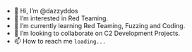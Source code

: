 - 👋 Hi, I’m @dazzyddos
- 👀 I’m interested in Red Teaming.
- 🌱 I’m currently learning Red Teaming, Fuzzing and Coding.
- 💞️ I’m looking to collaborate on C2 Development Projects.
- 📫 How to reach me `loading...`

<!---
dazzyddos/dazzyddos is a ✨ special ✨ repository because its `README.md` (this file) appears on your GitHub profile.
You can click the Preview link to take a look at your changes.
--->
